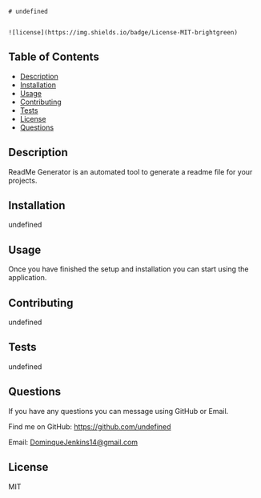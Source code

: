 
    # undefined
    

    ![license](https://img.shields.io/badge/License-MIT-brightgreen)

 ## Table of Contents
 * [Description](#Description)
 * [Installation](#Installation)
 * [Usage](#Usage)
 * [Contributing](#Contributing)
 * [Tests](#Tests)
 * [License](#License)
 * [Questions](#Questions)

 ## Description
 ReadMe Generator is an automated tool to generate a readme file for your projects.
        
 ## Installation
 undefined

 ## Usage
 Once you have finished the setup and installation you can start using the application.

 ## Contributing
 undefined

 ## Tests
 undefined

 ## Questions
 If you have any questions you can message using GitHub or Email.
 
 Find me on GitHub: https://github.com/undefined

 Email: DominqueJenkins14@gmail.com

 ## License
 MIT